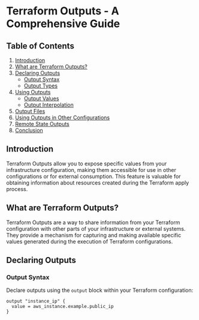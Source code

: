 # Terraform Outputs - A Comprehensive Guide

## Table of Contents

1. [Introduction](#introduction)
2. [What are Terraform Outputs?](#what-are-terraform-outputs)
3. [Declaring Outputs](#declaring-outputs)
    - [Output Syntax](#output-syntax)
    - [Output Types](#output-types)
4. [Using Outputs](#using-outputs)
    - [Output Values](#output-values)
    - [Output Interpolation](#output-interpolation)
5. [Output Files](#output-files)
6. [Using Outputs in Other Configurations](#using-outputs-in-other-configurations)
7. [Remote State Outputs](#remote-state-outputs)
8. [Conclusion](#conclusion)

## Introduction

Terraform Outputs allow you to expose specific values from your infrastructure configuration, making them accessible for use in other configurations or for external consumption. This feature is valuable for obtaining information about resources created during the Terraform apply process.

## What are Terraform Outputs?

Terraform Outputs are a way to share information from your Terraform configuration with other parts of your infrastructure or external systems. They provide a mechanism for capturing and making available specific values generated during the execution of Terraform configurations.

## Declaring Outputs

### Output Syntax

Declare outputs using the `output` block within your Terraform configuration:

```hcl
output "instance_ip" {
  value = aws_instance.example.public_ip
}
```



















